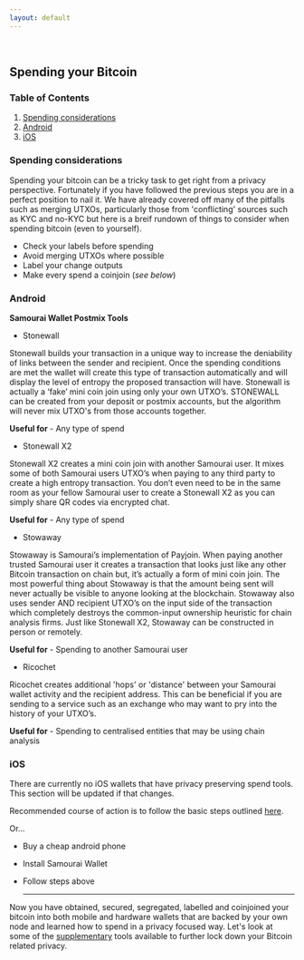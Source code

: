```yaml
---
layout: default
---
```

<br/>

## Spending your Bitcoin

### Table of Contents

1.  [Spending considerations](#spending-considerations)
2.  [Android](#android)
3.  [iOS](#ios)

### Spending considerations

Spending your bitcoin can be a tricky task to get right from a privacy perspective. Fortunately if you have followed the previous steps you are in a perfect position to nail it. We have already covered off many of the pitfalls such as merging UTXOs, particularly those from 'conflicting' sources such as KYC and no-KYC but here is a breif rundown of things to consider when spending bitcoin (even to yourself).

* Check your labels before spending
* Avoid merging UTXOs where possible
* Label your change outputs
* Make every spend a coinjoin (*see below*)


### Android 

**Samourai Wallet Postmix Tools**

* Stonewall

Stonewall builds your transaction in a unique way to increase the deniability of links between the sender and recipient. Once the spending conditions are met the wallet will create this type of transaction automatically and will display the level of entropy the proposed transaction will have. Stonewall is actually a ‘fake’ mini coin join using only your own UTXO’s. STONEWALL can be created from your deposit or postmix accounts, but the algorithm will never mix UTXO's from those accounts together.

**Useful for** - Any type of spend

* Stonewall X2

Stonewall X2 creates a mini coin join with another Samourai user. It mixes some of both Samourai users UTXO’s when paying to any third party to create a high entropy transaction. You don’t even need to be in the same room as your fellow Samourai user to create a Stonewall X2 as you can simply share QR codes via encrypted chat.

**Useful for** - Any type of spend

* Stowaway

Stowaway is Samourai’s implementation of Payjoin. When paying another trusted Samourai user it creates a transaction that looks just like any other Bitcoin transaction on chain but, it’s actually a form of mini coin join. The most powerful thing about Stowaway is that the amount being sent will never actually be visible to anyone looking at the blockchain. Stowaway also uses sender AND recipient UTXO’s on the input side of the transaction which completely destroys the common-input ownership heuristic for chain analysis firms. Just like Stonewall X2, Stowaway can be constructed in person or remotely.

**Useful for** - Spending to another Samourai user


* Ricochet

Ricochet creates additional 'hops' or 'distance' between your Samourai wallet activity and the recipient address. This can be beneficial if you are sending to a service such as an exchange who may want to pry into the history of your UTXO’s.

**Useful for** - Spending to centralised entities that may be using chain analysis


### iOS

There are currently no iOS wallets that have privacy preserving spend tools. This section will be updated if that changes. 

Recommended course of action is to follow the basic steps outlined [here](#spending-considerations). 

Or...

* Buy a cheap android phone
* Install Samourai Wallet
* Follow steps above
  
  ***
  
Now you have obtained, secured, segregated, labelled and coinjoined your bitcoin into both mobile and hardware wallets that are backed by your own node and learned how to spend in a privacy focused way. Let's look at some of the [supplementary](https://bitcoinprivacy.guide/supplementary.html) tools available to further lock down your Bitcoin related privacy.
